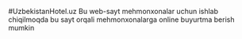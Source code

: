 #UzbekistanHotel.uz
Bu web-sayt mehmonxonalar uchun ishlab chiqilmoqda bu sayt orqali mehmonxonalarga online buyurtma berish mumkin
